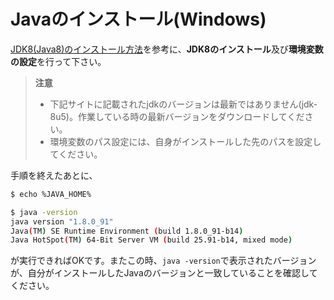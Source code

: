 # Javaのインストール(Windows)

[JDK8(Java8)のインストール方法](http://javaworld.helpfulness.jp/post-24/)を参考に、**JDK8のインストール**及び**環境変数の設定**を行って下さい。

> **注意**
> * 下記サイトに記載されたjdkのバージョンは最新ではありません(jdk-8u5)。作業している時の最新バージョンをダウンロードしてください。
> * 環境変数のパス設定には、自身がインストールした先のパスを設定してください。

手順を終えたあとに、

```sh
$ echo %JAVA_HOME%

$ java -version
java version "1.8.0_91"
Java(TM) SE Runtime Environment (build 1.8.0_91-b14)
Java HotSpot(TM) 64-Bit Server VM (build 25.91-b14, mixed mode)
```
が実行できればOKです。またこの時、`java -version`で表示されたバージョンが、自分がインストールしたJavaのバージョンと一致していることを確認してください。
